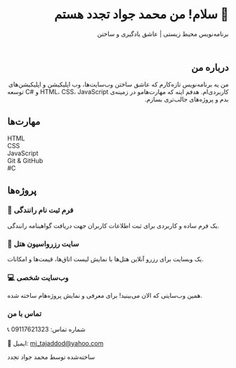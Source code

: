 


  <header style="direction: rtl; text-align: right;">
    <h1>👋 سلام! من محمد جواد تجدد هستم</h1>
    <p>برنامه‌نویس محیط زیستی | عاشق یادگیری و ساختن</p>
  </header>

  <section style="direction: rtl; text-align: right;">
    <h2>درباره من</h2>
    <p>
      من یه برنامه‌نویس تازه‌کارم که عاشق ساختن وب‌سایت‌ها، وب اپلیکیشن و اپلیکیشن‌های کاربردی‌ام.
      هدفم اینه که مهارت‌هامو در زمینه‌ی HTML، CSS، JavaScript و #C توسعه بدم و پروژه‌های جالب‌تری بسازم.
    </p>
  </section>

  <section>
    <h2>مهارت‌ها</h2>
    <div class="skills">
      <div class="card">HTML</div>
      <div class="card">CSS</div>
      <div class="card">JavaScript</div>
      <div class="card">Git & GitHub</div>
      <div class="card">#C</div>
    </div>
  </section>

  <section>
    <h2>پروژه‌ها</h2>
    <div class="projects">
      <div class="card">
        <h3>📝 فرم ثبت نام رانندگی</h3>
        <p>یک فرم ساده و کاربردی برای ثبت اطلاعات کاربران جهت دریافت گواهینامه رانندگی.</p>
      </div>
      <div class="card">
        <h3>🏨 سایت رزرواسیون هتل</h3>
        <p>یک وبسایت برای رزرو آنلاین هتل‌ها با نمایش لیست اتاق‌ها، قیمت‌ها و امکانات.</p>
      </div>
      <div class="card">
        <h3>💻 وب‌سایت شخصی</h3>
        <p>همین وب‌سایتی که الان می‌بینید! برای معرفی و نمایش پروژه‌هام ساخته شده.</p>
      </div>
    </div>
    <div class="card">
      <h3>تماس با من</h3>
      <p>📞 شماره تماس: 09117621323</p>
      <p>📧 ایمیل: <a href="mailto:mj_tajaddod@yahoo.com">mj_tajaddod@yahoo.com</a></p>
    </div>
 

  <footer>
    ساخته‌شده توسط محمد جواد تجدد
  </footer>



